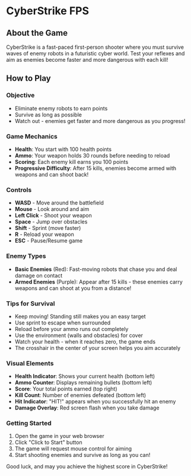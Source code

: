 # CyberStrike FPS

## About the Game
CyberStrike is a fast-paced first-person shooter where you must survive waves of enemy robots in a futuristic cyber world. Test your reflexes and aim as enemies become faster and more dangerous with each kill!

## How to Play

### Objective
- Eliminate enemy robots to earn points
- Survive as long as possible
- Watch out - enemies get faster and more dangerous as you progress!

### Game Mechanics
- **Health**: You start with 100 health points
- **Ammo**: Your weapon holds 30 rounds before needing to reload
- **Scoring**: Each enemy kill earns you 100 points
- **Progressive Difficulty**: After 15 kills, enemies become armed with weapons and can shoot back!

### Controls
- **WASD** - Move around the battlefield
- **Mouse** - Look around and aim
- **Left Click** - Shoot your weapon
- **Space** - Jump over obstacles
- **Shift** - Sprint (move faster)
- **R** - Reload your weapon
- **ESC** - Pause/Resume game

### Enemy Types
- **Basic Enemies** (Red): Fast-moving robots that chase you and deal damage on contact
- **Armed Enemies** (Purple): Appear after 15 kills - these enemies carry weapons and can shoot at you from a distance!

### Tips for Survival
- Keep moving! Standing still makes you an easy target
- Use sprint to escape when surrounded
- Reload before your ammo runs out completely
- Use the environment (walls and obstacles) for cover
- Watch your health - when it reaches zero, the game ends
- The crosshair in the center of your screen helps you aim accurately

### Visual Elements
- **Health Indicator**: Shows your current health (bottom left)
- **Ammo Counter**: Displays remaining bullets (bottom left)
- **Score**: Your total points earned (top right)
- **Kill Count**: Number of enemies defeated (bottom left)
- **Hit Indicator**: "HIT!" appears when you successfully hit an enemy
- **Damage Overlay**: Red screen flash when you take damage

### Getting Started
1. Open the game in your web browser
2. Click "Click to Start" button
3. The game will request mouse control for aiming
4. Start shooting enemies and survive as long as you can!

Good luck, and may you achieve the highest score in CyberStrike!